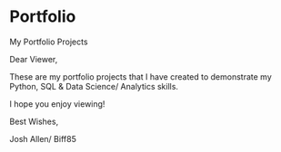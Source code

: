 # Portfolio
My Portfolio Projects

Dear Viewer,

These are my portfolio projects that I have created to demonstrate my Python, SQL & Data Science/ Analytics skills.

I hope you enjoy viewing!

Best Wishes,

Josh Allen/ Biff85
